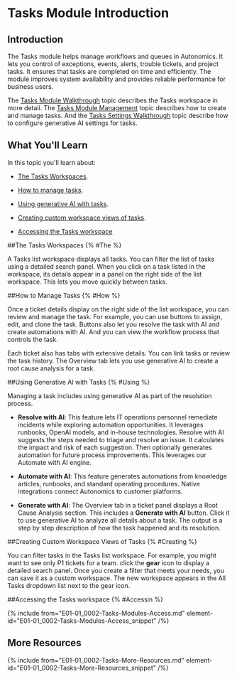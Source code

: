 # Tasks Module Introduction

## Introduction

The Tasks module helps manage workflows and queues in Autonomics. It lets you control of exceptions, events, alerts, trouble tickets, and project tasks. It ensures that tasks are completed on time and efficiently. The module improves system availability and provides reliable performance for business users.

The [Tasks Module Walkthrough](E01-01_0003-Tasks-Mod-Walk.md) topic describes the Tasks workspace in more detail. The [Tasks Module Management](E01-01_0004-Tasks-Mgmnt.md) topic describes how to create and manage tasks. And the [Tasks Settings Walkthrough](E01-01_0005-Settings-Mod-Walk.md) topic describe how to configure generative AI settings for tasks.

## What You'll Learn

In this topic you'll learn about:

* [The Tasks Workspaces](#The).

* [How to manage tasks](#How).

* [Using generative AI with tasks](#Using).

* [Creating custom workspace views of tasks](#Creating).

* [Accessing the Tasks workspace](#Accessin)

##The Tasks Workspaces {% #The %}

A Tasks list workspace displays all tasks. You can filter the list of tasks using a detailed search panel. When you click on a task listed in the workspace, its details appear in a panel on the right side of the list workspace. This lets you move quickly between tasks.

##How to Manage Tasks {% #How %}

Once a ticket details display on the right side of the list workspace, you can review and manage the task. For example, you can use buttons to assign, edit, and clone the task. Buttons also let you resolve the task with AI and create automations with AI. And you can view the workflow process that controls the task.

Each ticket also has tabs with extensive details. You can link tasks or review the task history. The Overview tab lets you use generative AI to create a root cause analysis for a task.

##Using Generative AI with Tasks {% #Using %}

Managing a task includes using generative AI as part of the resolution process.

* **Resolve with AI**: This feature lets IT operations personnel remediate incidents while exploring automation opportunities. It leverages runbooks, OpenAI models, and in-house technologies. Resolve with AI suggests the steps needed to triage and resolve an issue. It calculates the impact and risk of each suggestion. Then optionally generates automation for future process improvements. This leverages our Automate with AI engine.
* **Automate with AI**: This feature generates automations from knowledge articles, runbooks, and standard operating procedures. Native integrations connect Autonomics to customer platforms.

* **Generate with AI**: The Overview tab in a ticket panel displays a Root Cause Analysis section. This includes a **Generate with AI** button. Click it to use generative AI to analyze all details about a task. The output is a step by step description of how the task happened and its resolution.

##Creating Custom Workspace Views of Tasks {% #Creating %}

You can filter tasks in the Tasks list workspace. For example, you might want to see only P1 tickets for a team. click the **gear** icon to display a detailed search panel. Once you create a filter that meets your needs, you can save it as a custom workspace. The new workspace appears in the All Tasks dropdown list next to the gear icon.

##Accessing the Tasks workspace {% #Accessin %}

{% include from="E01-01_0002-Tasks-Modules-Access.md" element-id="E01-01_0002-Tasks-Modules-Access_snippet" /%}


## More Resources

{% include from="E01-01_0002-Tasks-More-Resources.md" element-id="E01-01_0002-Tasks-More-Resources_snippet" /%}